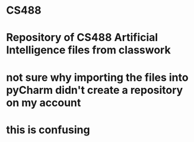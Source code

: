 # CS488
# Repository of CS488 Artificial Intelligence files from classwork
# not sure why importing the files into pyCharm didn't create a repository on my account
# this is confusing
